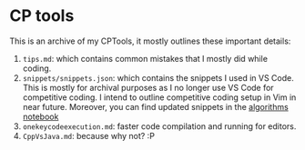 # CP tools

This is an archive of my CPTools, it mostly outlines these important details:

1. `tips.md`: which contains common mistakes that I mostly did while coding.
2. `snippets/snippets.json`: which contains the snippets I used in VS Code. This is mostly for archival purposes as I no longer use VS Code for competitive coding. I intend to outline competitive coding setup in Vim in near future. Moreover, you can find updated snippets in the [algorithms notebook](https://github.com/AnimeshSinha1309/AlgorithmsNotebook/)
3. `onekeycodeexecution.md`: faster code compilation and running for editors.
4. `CppVsJava.md`: because why not? :P
